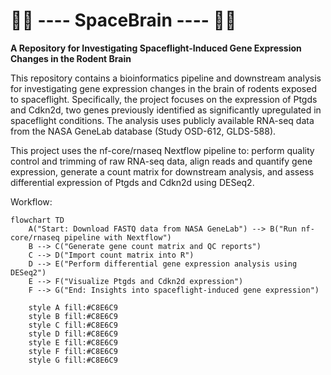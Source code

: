 # 🚀🧠 ---- SpaceBrain ---- 🚀🧠

**A Repository for Investigating Spaceflight-Induced Gene Expression Changes in the Rodent Brain**

This repository contains a bioinformatics pipeline and downstream analysis for investigating gene expression changes in the brain of rodents exposed to spaceflight. Specifically, the project focuses on the expression of Ptgds and Cdkn2d, two genes previously identified as significantly upregulated in spaceflight conditions. The analysis uses publicly available RNA-seq data from the NASA GeneLab database (Study OSD-612, GLDS-588).

This project uses the nf-core/rnaseq Nextflow pipeline to: perform quality control and trimming of raw RNA-seq data, align reads and quantify gene expression, generate a count matrix for downstream analysis, and assess differential expression of Ptgds and Cdkn2d using DESeq2.

Workflow:

```mermaid
flowchart TD
    A("Start: Download FASTQ data from NASA GeneLab") --> B("Run nf-core/rnaseq pipeline with Nextflow")
    B --> C("Generate gene count matrix and QC reports")
    C --> D("Import count matrix into R")
    D --> E("Perform differential gene expression analysis using DESeq2")
    E --> F("Visualize Ptgds and Cdkn2d expression")
    F --> G("End: Insights into spaceflight-induced gene expression")

    style A fill:#C8E6C9
    style B fill:#C8E6C9
    style C fill:#C8E6C9
    style D fill:#C8E6C9
    style E fill:#C8E6C9
    style F fill:#C8E6C9
    style G fill:#C8E6C9
  ```
